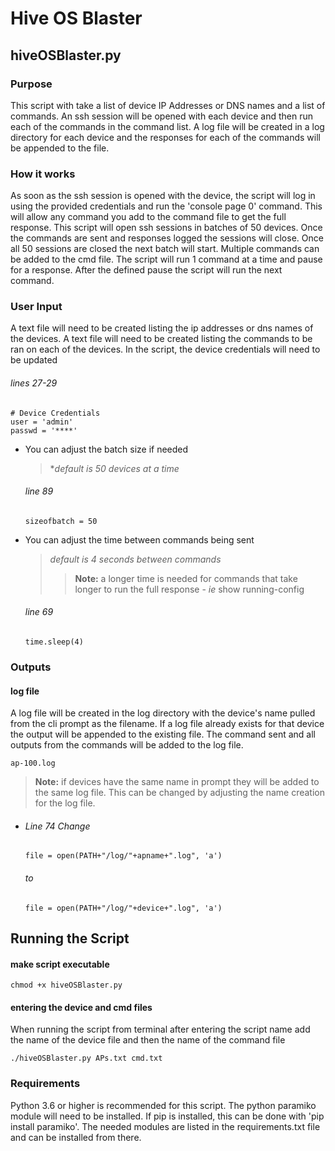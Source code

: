 # Hive OS Blaster
## hiveOSBlaster.py
### Purpose
This script with take a list of device IP Addresses or DNS names and a list of commands. An ssh session will be opened with each device and then run each of the commands in the command list. A log file will be created in a log directory for each device and the responses for each of the commands will be appended to the file.

### How it works
As soon as the ssh session is opened with the device, the script will log in using the provided credentials and run the 'console page 0' command. This will allow any command you add to the command file to get the full response.
This script will open ssh sessions in batches of 50 devices. Once the commands are sent and responses logged the sessions will close. Once all 50 sessions are closed the next batch will start. </b>
Multiple commands can be added to the cmd file. The script will run 1 command at a time and pause for a response. After the defined pause the script will run the next command. 
### User Input
A text file will need to be created listing the ip addresses or dns names of the devices.
A text file will need to be created listing the commands to be ran on each of the devices.
In the script, the device credentials will need to be updated
###### lines 27-29
```
# Device Credentials
user = 'admin'
passwd = '****'
```
 - You can adjust the batch size if needed 
    >**default is 50 devices at a time*
    ###### line 89
    ```
    sizeofbatch = 50
    ```
- You can adjust the time between commands being sent
    >*default is 4 seconds between commands*
    >>**Note:** a longer time is needed for commands that take longer to run the full response - *ie* show running-config
    ###### line 69
    ```
    time.sleep(4)
    ```

### Outputs
#### log file 
A log file will be created in the log directory with the device's name pulled from the cli prompt as the filename. If a log file already exists for that device the output will be appended to the existing file. The command sent and all outputs from the commands will be added to the log file.
```
ap-100.log
```
>**Note:** if devices have the same name in prompt they will be added to the same log file. This can be changed by adjusting the name creation for the log file.

-
    ###### Line 74 Change
    ```
    file = open(PATH+"/log/"+apname+".log", 'a')
    ```
    ###### to
    ```
    file = open(PATH+"/log/"+device+".log", 'a')
    ```



## Running the Script
#### make script executable
```
chmod +x hiveOSBlaster.py
```
#### entering the device and cmd files
When running the script from terminal after entering the script name add the name of the device file and then the name of the command file
```
./hiveOSBlaster.py APs.txt cmd.txt
```

### Requirements
Python 3.6 or higher is recommended for this script.
The python paramiko module will need to be installed. If pip is installed, this can be done with 'pip install paramiko'. 
The needed modules are listed in the requirements.txt file and can be installed from there.